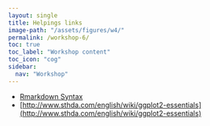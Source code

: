 ```yaml
---
layout: single
title: Helpings links
image-path: "/assets/figures/w4/"
permalink: /workshop-6/
toc: true
toc_label: "Workshop content"
toc_icon: "cog"
sidebar:
  nav: "Workshop"
---
```




- [Rmarkdown Syntax](https://bookdown.org/yihui/rmarkdown/markdown-syntax.html)
- [http://www.sthda.com/english/wiki/ggplot2-essentials](http://www.sthda.com/english/wiki/ggplot2-essentials)




